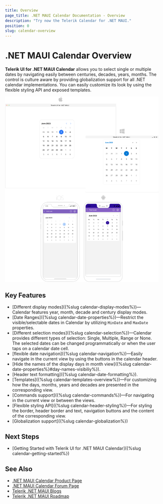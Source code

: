```yaml
---
title: Overview
page_title: .NET MAUI Calendar Documentation - Overview
description: "Try now the Telerik Calendar for .NET MAUI."
position: 0
slug: calendar-overview
---
```


# .NET MAUI Calendar Overview

**Telerik UI for .NET MAUI Calendar** allows you to select single or multiple dates by navigating easily between centuries, decades, years, months. The control is culture aware by providing globalization support for all .NET calendar implementations. You can easily customize its look by using the flexible styling API and exposed templates. 

![.NET MAUI Calendar Overview](images/calendar-overview.png "Calendar Overview")

## Key Features

* [Different display modes]({%slug calendar-display-modes%})&mdash;Calendar features year, month, decade and century display modes.
* [Date Ranges]({%slug calendar-date-properties%})&mdash;Restrict the visible/selectable dates in Calendar by utilizing `MinDate` and `MaxDate` properties. 
* [Different selection modes]({%slug calendar-selection%})&mdash;Calendar provides different types of selection: Single, Multiple, Range or None. The selected dates can be changed programmatically or when the user taps on a calendar date cell.
* [flexible date navigation]({%slug calendar-navigation%})&mdash;Easily navigate in the current view by using the buttons in the calendar header.
* [Hide the names of the display days in month view]({%slug calendar-date-properties%}#day-names-visibiliy%}).
* [Header text formatting]({%slug calendar-date-formatting%}).
* [Templates]({%slug calendar-templates-overview%})&mdash;For customizing how the days, months, years and decades are presented in the corresponding view.
* [Commands support]({%slug calendar-commands%})&mdash;For navigating in the current view or between the views.
* [Flexible styling API]({%slug calendar-header-styling%})&mdash;For styling the border, header border and text, navigation buttons and the content of the corresponding view.
* [Globalization support]({%slug calendar-globalization%})

## Next Steps

- [Getting Started with Telerik UI for .NET MAUI Calendar]({%slug calendar-getting-started%})

## See Also

- [.NET MAUI Calendar Product Page](https://www.telerik.com/maui-ui/calendar)
- [.NET MAUI Calendar Forum Page](https://www.telerik.com/forums/maui?tagId=1937)
- [Telerik .NET MAUI Blogs](https://www.telerik.com/blogs/mobile-net-maui)
- [Telerik .NET MAUI Roadmap](https://www.telerik.com/support/whats-new/maui-ui/roadmap)
